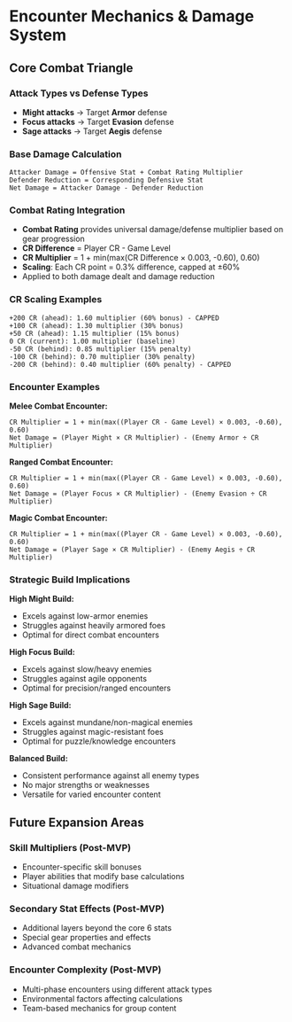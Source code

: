 # Encounter Mechanics & Damage System

## Core Combat Triangle

### **Attack Types vs Defense Types**
- **Might attacks** → Target **Armor** defense
- **Focus attacks** → Target **Evasion** defense
- **Sage attacks** → Target **Aegis** defense

### **Base Damage Calculation**

```
Attacker Damage = Offensive Stat + Combat Rating Multiplier
Defender Reduction = Corresponding Defensive Stat
Net Damage = Attacker Damage - Defender Reduction
```

### **Combat Rating Integration**
- **Combat Rating** provides universal damage/defense multiplier based on gear progression
- **CR Difference** = Player CR - Game Level
- **CR Multiplier** = 1 + min(max(CR Difference × 0.003, -0.60), 0.60)
- **Scaling**: Each CR point = 0.3% difference, capped at ±60%
- Applied to both damage dealt and damage reduction

### **CR Scaling Examples**
```
+200 CR (ahead): 1.60 multiplier (60% bonus) - CAPPED
+100 CR (ahead): 1.30 multiplier (30% bonus)
+50 CR (ahead): 1.15 multiplier (15% bonus)
0 CR (current): 1.00 multiplier (baseline)
-50 CR (behind): 0.85 multiplier (15% penalty)
-100 CR (behind): 0.70 multiplier (30% penalty)
-200 CR (behind): 0.40 multiplier (60% penalty) - CAPPED
```

### **Encounter Examples**

**Melee Combat Encounter:**
```
CR Multiplier = 1 + min(max((Player CR - Game Level) × 0.003, -0.60), 0.60)
Net Damage = (Player Might × CR Multiplier) - (Enemy Armor ÷ CR Multiplier)
```

**Ranged Combat Encounter:**
```
CR Multiplier = 1 + min(max((Player CR - Game Level) × 0.003, -0.60), 0.60)
Net Damage = (Player Focus × CR Multiplier) - (Enemy Evasion ÷ CR Multiplier)
```

**Magic Combat Encounter:**
```
CR Multiplier = 1 + min(max((Player CR - Game Level) × 0.003, -0.60), 0.60)
Net Damage = (Player Sage × CR Multiplier) - (Enemy Aegis ÷ CR Multiplier)
```

### **Strategic Build Implications**

**High Might Build:**
- Excels against low-armor enemies
- Struggles against heavily armored foes
- Optimal for direct combat encounters

**High Focus Build:**
- Excels against slow/heavy enemies
- Struggles against agile opponents
- Optimal for precision/ranged encounters

**High Sage Build:**
- Excels against mundane/non-magical enemies
- Struggles against magic-resistant foes
- Optimal for puzzle/knowledge encounters

**Balanced Build:**
- Consistent performance against all enemy types
- No major strengths or weaknesses
- Versatile for varied encounter content

## Future Expansion Areas

### **Skill Multipliers (Post-MVP)**
- Encounter-specific skill bonuses
- Player abilities that modify base calculations
- Situational damage modifiers

### **Secondary Stat Effects (Post-MVP)**
- Additional layers beyond the core 6 stats
- Special gear properties and effects
- Advanced combat mechanics

### **Encounter Complexity (Post-MVP)**
- Multi-phase encounters using different attack types
- Environmental factors affecting calculations
- Team-based mechanics for group content
